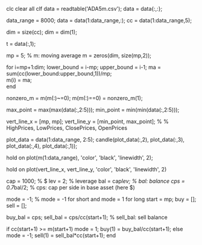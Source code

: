 clc
clear all
clf
data = readtable('ADA5m.csv');
data = data{:,:};

data_range = 8000;
data = data(1:data_range,:);
cc = data(1:data_range,5);

dim = size(cc);
dim = dim(1);

t = data(:,1);

mp = 5;
% m: moving average
m = zeros(dim, size(mp,2));

for i=mp+1:dim;
    lower_bound = i-mp;
    upper_bound = i-1;
    ma = sum(cc(lower_bound:upper_bound,1))/mp;   
    m(i) = ma;    
end

nonzero_m = m(m(:)~=0);
m(m(:)==0) = nonzero_m(1);

max_point = max(max(data(:,2:5)));
min_point = min(min(data(:,2:5)));

vert_line_x = [mp, mp];
vert_line_y = [min_point, max_point];
%
% HighPrices, LowPrices, ClosePrices, OpenPrices

plot_data = data(1:data_range, 2:5);
candle(plot_data(:,2), plot_data(:,3), plot_data(:,4), plot_data(:,1));

hold on
plot(m(1:data_range), 'color', 'black', 'linewidth', 2);

hold on
plot(vert_line_x, vert_line_y, 'color', 'black', 'linewidth', 2)

cap = 1000; % $
lev = 2; % leverage
bal = cap*lev; % bal: balance
cps = 0.7*bal/2; % cps: cap per side in base asset (here $)

mode = -1; % mode = -1 for short and mode = 1 for long
start = mp;
buy = [];
sell = [];

buy_bal = cps;
sell_bal = cps/cc(start+1); % sell_bal: sell balance

if cc(start+1) >= m(start+1)
    mode = 1;
    buy(1) = buy_bal/cc(start+1);
else
    mode = -1;
    sell(1) = sell_bal*cc(start+1);
end




    
    
    
    




